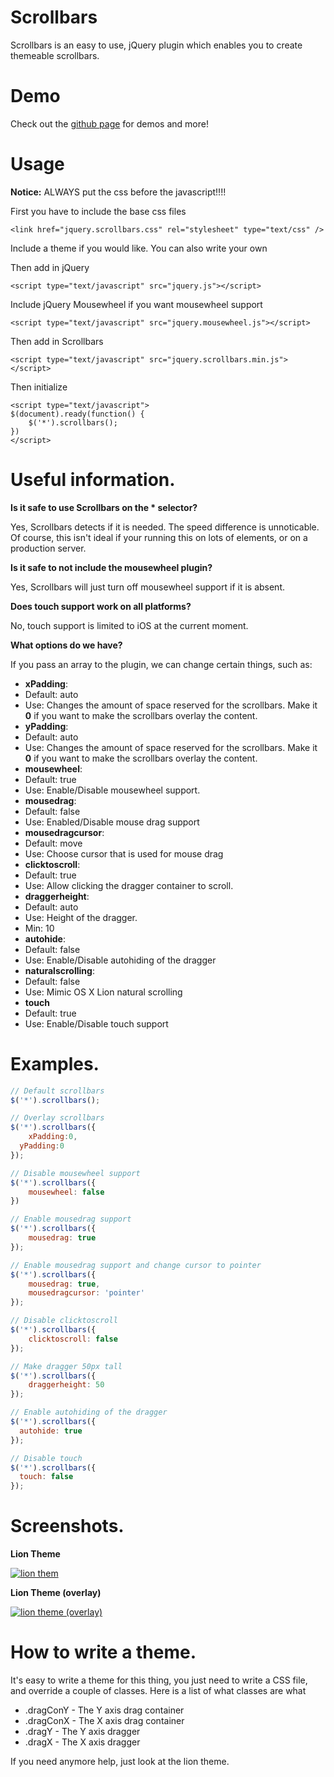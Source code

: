 # Scrollbars

Scrollbars is an easy to use, jQuery plugin which enables you to create themeable scrollbars.

# Demo

Check out the [github page](http://nathggns.github.com/Scrollbars) for demos and more!

# Usage

**Notice:** ALWAYS put the css before the javascript!!!!

First you have to include the base css files

	<link href="jquery.scrollbars.css" rel="stylesheet" type="text/css" />

Include a theme if you would like. You can also write your own

  <link href="lion.theme.min.css" rel="stylesheet" type="text/css" />

Then add in jQuery

	<script type="text/javascript" src="jquery.js"></script>

Include jQuery Mousewheel if you want mousewheel support

	<script type="text/javascript" src="jquery.mousewheel.js"></script>

Then add in Scrollbars

	<script type="text/javascript" src="jquery.scrollbars.min.js"></script>

Then initialize

	<script type="text/javascript">
    $(document).ready(function() {
    	$('*').scrollbars();
    })
	</script>


# Useful information.

**Is it safe to use Scrollbars on the * selector?**

Yes, Scrollbars detects if it is needed. The speed difference is unnoticable. Of course, this isn't ideal if your running this on lots of elements, or on a production server.

**Is it safe to not include the mousewheel plugin?**

Yes, Scrollbars will just turn off mousewheel support if it is absent.

**Does touch support work on all platforms?**

No, touch support is limited to iOS at the current moment.

**What options do we have?**

If you pass an array to the plugin, we can change certain things, such as:

 - **xPadding**:
  - Default: auto
  - Use: Changes the amount of space reserved for the scrollbars. Make it **0** if you want to make the scrollbars overlay the content.
 - **yPadding**:
  - Default: auto
  - Use: Changes the amount of space reserved for the scrollbars. Make it **0** if you want to make the scrollbars overlay the content.
 - **mousewheel**:
  - Default: true
  - Use: Enable/Disable mousewheel support.
 - **mousedrag**:
  - Default: false
  - Use: Enabled/Disable mouse drag support
 - **mousedragcursor**:
  - Default: move
  - Use: Choose cursor that is used for mouse drag
 - **clicktoscroll**:
  - Default: true
  - Use: Allow clicking the dragger container to scroll.
 - **draggerheight**:
  - Default: auto
  - Use: Height of the dragger.
  - Min: 10
 - **autohide**:
  - Default: false
  - Use: Enable/Disable autohiding of the dragger
 - **naturalscrolling**:
  - Default: false
  - Use: Mimic OS X Lion natural scrolling
 - **touch**
  - Default: true
  - Use: Enable/Disable touch support

# Examples.

```javascript
// Default scrollbars
$('*').scrollbars();

// Overlay scrollbars
$('*').scrollbars({
	xPadding:0,
  yPadding:0
});

// Disable mousewheel support
$('*').scrollbars({
	mousewheel: false
})

// Enable mousedrag support
$('*').scrollbars({
	mousedrag: true
});

// Enable mousedrag support and change cursor to pointer
$('*').scrollbars({
	mousedrag: true,
	mousedragcursor: 'pointer'
});

// Disable clicktoscroll
$('*').scrollbars({
	clicktoscroll: false
});

// Make dragger 50px tall
$('*').scrollbars({
	draggerheight: 50
});

// Enable autohiding of the dragger
$('*').scrollbars({
  autohide: true
});

// Disable touch
$('*').scrollbars({
  touch: false
});
```

# Screenshots.

**Lion Theme**

[![lion them](http://s.nath.is/24_09_11_18_47_39.png)](http://s.nath.is/24_09_11_18_47_39.png)

**Lion Theme (overlay)**

[![lion theme (overlay)](http://s.nath.is/24_09_11_18_48_47.png)](http://s.nath.is/24_09_11_18_48_47.png)

# How to write a theme.

It's easy to write a theme for this thing, you just need to write a CSS file, and override a couple of classes. Here is a list of what classes are what

 - .dragConY - The Y axis drag container
 - .dragConX - The X axis drag container
 - .dragY    - The Y axis dragger
 - .dragX    - The X axis dragger

If you need anymore help, just look at the lion theme.
